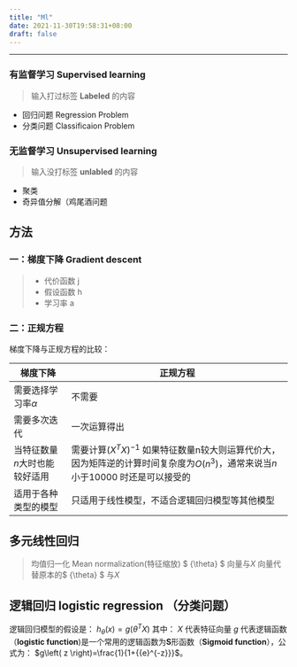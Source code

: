 ```yaml
---
title: "Ml"
date: 2021-11-30T19:58:31+08:00
draft: false
---
```

---
### 有监督学习 Supervised learning
>输入打过标签 **Labeled** 的内容
>
>

- 回归问题 Regression Problem
- 分类问题 Classificaion Problem
### 无监督学习 Unsupervised learning
> 输入没打标签  **unlabled**  的内容
- 聚类 
- 奇异值分解（鸡尾酒问题

## 方法
### 一：梯度下降 Gradient descent
>- 代价函数 j
>- 假设函数 h
>- 学习率 a
### 二：正规方程
梯度下降与正规方程的比较：

| 梯度下降             | 正规方程                                     |
| ---------------- | ---------------------------------------- |
| 需要选择学习率$\alpha$  | 不需要                                      |
| 需要多次迭代           | 一次运算得出                                   |
| 当特征数量$n$大时也能较好适用 | 需要计算${{\left( {{X}^{T}}X \right)}^{-1}}$ 如果特征数量n较大则运算代价大，因为矩阵逆的计算时间复杂度为$O\left( {{n}^{3}} \right)$，通常来说当$n$小于10000 时还是可以接受的 |
| 适用于各种类型的模型       | 只适用于线性模型，不适合逻辑回归模型等其他模型                  |


## 多元线性回归 
> 均值归一化 Mean normalization(特征缩放)
> $ {\theta} $ 向量与${X}$ 向量代替原本的$ {\theta} $ 与$X$

## 逻辑回归 logistic regression （分类问题）

逻辑回归模型的假设是： $h_\theta \left( x \right)=g\left(\theta^{T}X \right)$
其中：
$X$ 代表特征向量
$g$ 代表逻辑函数（**logistic function**)是一个常用的逻辑函数为**S**形函数（**Sigmoid function**），公式为： $g\left( z \right)=\frac{1}{1+{{e}^{-z}}}$。
